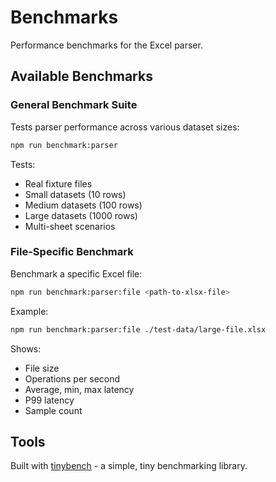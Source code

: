 # Benchmarks

Performance benchmarks for the Excel parser.

## Available Benchmarks

### General Benchmark Suite

Tests parser performance across various dataset sizes:

```bash
npm run benchmark:parser
```

Tests:

- Real fixture files
- Small datasets (10 rows)
- Medium datasets (100 rows)
- Large datasets (1000 rows)
- Multi-sheet scenarios

### File-Specific Benchmark

Benchmark a specific Excel file:

```bash
npm run benchmark:parser:file <path-to-xlsx-file>
```

Example:

```bash
npm run benchmark:parser:file ./test-data/large-file.xlsx
```

Shows:

- File size
- Operations per second
- Average, min, max latency
- P99 latency
- Sample count

## Tools

Built with [tinybench](https://github.com/tinylibs/tinybench) - a simple, tiny benchmarking library.

